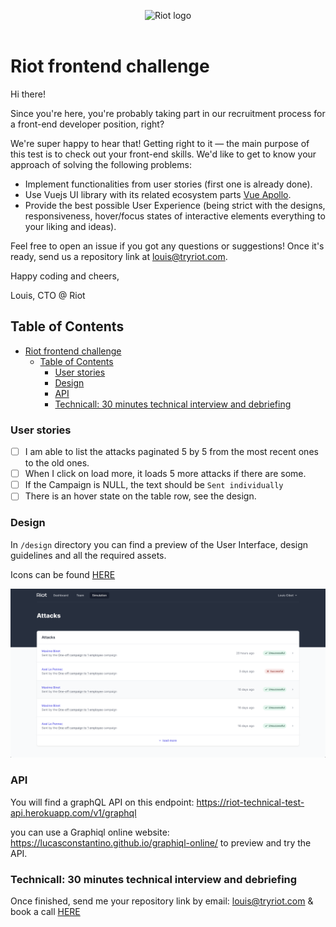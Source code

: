 <p align="center">
  <img alt="Riot logo" src="https://tryriot.com/wp-content/themes/riot-2020-production/images/logo-purple.svg" />
  <br>
  <br>
</p>

# Riot frontend challenge

Hi there!

Since you're here, you're probably taking part in our recruitment process for a front-end developer position, right?

We're super happy to hear that! Getting right to it — the main purpose of this test is to check out your front-end skills. We'd like to get to know your approach of solving the following problems:

- Implement functionalities from user stories (first one is already done).
- Use Vuejs UI library with its related ecosystem parts [Vue Apollo](https://apollo.vuejs.org/).
- Provide the best possible User Experience (being strict with the designs, responsiveness, hover/focus states of interactive elements everything to your liking and ideas).

Feel free to open an issue if you got any questions or suggestions! Once it's ready, send us a repository link at louis@tryriot.com.

Happy coding and cheers,

Louis, CTO @ Riot

## Table of Contents

- [Riot frontend challenge](#riot-frontend-challenge)
  - [Table of Contents](#table-of-contents)
    - [User stories](#user-stories)
    - [Design](#design)
    - [API](#api)
    - [Technicall: 30 minutes technical interview and debriefing](#technicall-30-minutes-technical-interview-and-debriefing)

### User stories

- [ ] I am able to list the attacks paginated 5 by 5 from the most recent ones to the old ones.
- [ ] When I click on load more, it loads 5 more attacks if there are some.
- [ ] If the Campaign is NULL, the text should be `Sent individually`
- [ ] There is an hover state on the table row, see the design.

### Design

In `/design` directory you can find a preview of the User Interface, design guidelines and all the required assets.

Icons can be found [HERE](https://heroicons.dev/)

![picture of the attacks screen](./design/attacks-screen.png)

### API

You will find a graphQL API on this endpoint: <https://riot-technical-test-api.herokuapp.com/v1/graphql>

you can use a Graphiql online website: <https://lucasconstantino.github.io/graphiql-online/> to preview and try the API.

### Technicall: 30 minutes technical interview and debriefing

Once finished, send me your repository link by email: louis@tryriot.com & book a call [HERE](https://calendly.com/louis-cibot/code)
